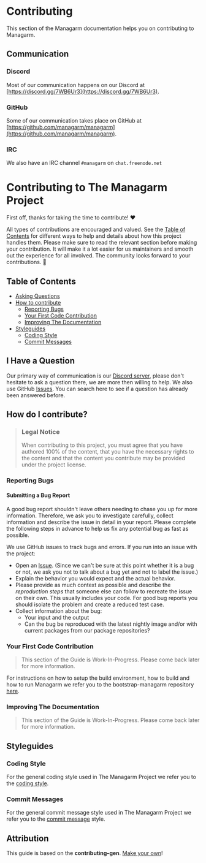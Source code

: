 # Contributing

This section of the Managarm documentation helps you on contributing to Managarm.

## Communication

### Discord
Most of our communication happens on our Discord at [https://discord.gg/7WB6Ur3](https://discord.gg/7WB6Ur3).

### GitHub
Some of our communication takes place on GitHub at [https://github.com/managarm/managarm](https://github.com/managarm/managarm).

### IRC
We also have an IRC channel `#managarm` on `chat.freenode.net`


<!-- omit in toc -->
# Contributing to The Managarm Project

First off, thanks for taking the time to contribute! ❤️

All types of contributions are encouraged and valued. See the [Table of Contents](#table-of-contents) for different ways to help and details about how this project handles them. Please make sure to read the relevant section before making your contribution. It will make it a lot easier for us maintainers and smooth out the experience for all involved. The community looks forward to your contributions. 🎉

<!--
> And if you like the project, but just don't have time to contribute, that's fine. There are other easy ways to support the project and show your appreciation, which we would also be very happy about:
> - Star the project
> - Tweet about it
> - Mention the project at local meetups and tell your friends/colleagues
-->
<!-- omit in toc -->
## Table of Contents

- [Asking Questions](#i-have-a-question)
- [How to contribute](#i-want-to-contribute)
  - [Reporting Bugs](#reporting-bugs)
  - [Your First Code Contribution](#your-first-code-contribution)
  - [Improving The Documentation](#improving-the-documentation)
- [Styleguides](#styleguides)
  - [Coding Style](#coding-style)
  - [Commit Messages](#commit-messages)



## I Have a Question

Our primary way of communication is our [Discord server](https://discord.gg/7WB6Ur3), please don't hesitate to ask a question there, we are more then willing to help. We also use GitHub [Issues](https://github.com/managarm/managarm/issues). You can search here to see if a question has already been answered before.

## How do I contribute?

> ### Legal Notice
> When contributing to this project, you must agree that you have authored 100% of the content, that you have the necessary rights to the content and that the content you contribute may be provided under the project license.

### Reporting Bugs

<!-- omit in toc -->
#### Submitting a Bug Report

A good bug report shouldn't leave others needing to chase you up for more information. Therefore, we ask you to investigate carefully, collect information and describe the issue in detail in your report. Please complete the following steps in advance to help us fix any potential bug as fast as possible.

We use GitHub issues to track bugs and errors. If you run into an issue with the project:

- Open an [Issue](https://github.com/managarm/managarm/issues/new). (Since we can't be sure at this point whether it is a bug or not, we ask you not to talk about a bug yet and not to label the issue.)
- Explain the behavior you would expect and the actual behavior.
- Please provide as much context as possible and describe the *reproduction steps* that someone else can follow to recreate the issue on their own. This usually includes your code. For good bug reports you should isolate the problem and create a reduced test case.
- Collect information about the bug:
  - Your input and the output
  - Can the bug be reproduced with the latest nightly image and/or with current packages from our package repositories?

<!-- You might want to create an issue template for bugs and errors that can be used as a guide and that defines the structure of the information to be included. If you do so, reference it here in the description. -->

### Your First Code Contribution

> This section of the Guide is Work-In-Progress. Please come back later for more information.

For instructions on how to setup the build environment, how to build and how to run Managarm we refer you to the bootstrap-managarm repository [here](https://github.com/managarm/bootstrap-managarm).
<!-- TODO
include Setup of env, IDE and typical getting started instructions?

-->

### Improving The Documentation

> This section of the Guide is Work-In-Progress. Please come back later for more information.

<!-- TODO
Updating, improving and correcting the documentation

-->

## Styleguides
### Coding Style

For the general coding style used in The Managarm Project we refer you to the [coding style](coding-style.md).


### Commit Messages

For the general commit message style used in The Managarm Project we refer you to the [commit message](commit-messages.md) style.

<!-- TODO

-->

<!-- omit in toc -->
## Attribution
This guide is based on the **contributing-gen**. [Make your own](https://github.com/bttger/contributing-gen)!
